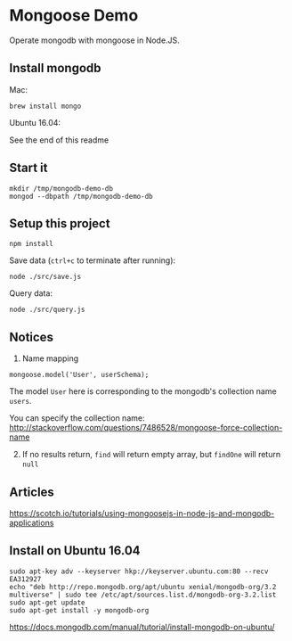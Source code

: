 Mongoose Demo
=================

Operate mongodb with mongoose in Node.JS.

Install mongodb
---------------

Mac:

```
brew install mongo
```

Ubuntu 16.04:

See the end of this readme

Start it
---------

```
mkdir /tmp/mongodb-demo-db
mongod --dbpath /tmp/mongodb-demo-db
```

Setup this project
------------------

```
npm install
```

Save data (`ctrl+c` to terminate after running):

```
node ./src/save.js
```

Query data:

```
node ./src/query.js
```

Notices
--------

1. Name mapping

```
mongoose.model('User', userSchema);
```

The model `User` here is corresponding to the mongodb's collection name `users`.

You can specify the collection name: <http://stackoverflow.com/questions/7486528/mongoose-force-collection-name>

2. If no results return, `find` will return empty array, but `findOne` will return `null`

Articles
-------

<https://scotch.io/tutorials/using-mongoosejs-in-node-js-and-mongodb-applications>

Install on Ubuntu 16.04
-----------------------

```
sudo apt-key adv --keyserver hkp://keyserver.ubuntu.com:80 --recv EA312927
echo "deb http://repo.mongodb.org/apt/ubuntu xenial/mongodb-org/3.2 multiverse" | sudo tee /etc/apt/sources.list.d/mongodb-org-3.2.list
sudo apt-get update
sudo apt-get install -y mongodb-org
```

https://docs.mongodb.com/manual/tutorial/install-mongodb-on-ubuntu/

